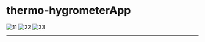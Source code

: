 # thermo-hygrometerApp

![11](https://user-images.githubusercontent.com/57030114/69795058-cad4b080-120e-11ea-9287-da1450a47bdf.PNG) ![22](https://user-images.githubusercontent.com/57030114/69795098-e2139e00-120e-11ea-8486-fc169e13ce84.PNG) ![33](https://user-images.githubusercontent.com/57030114/69795110-e8a21580-120e-11ea-97ab-61c09a133213.PNG)

------
